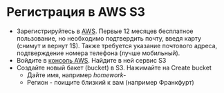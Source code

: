 # Регистрация в AWS S3

* Зарегистрируйтесь в [AWS](https://aws.amazon.com/ru/). Первые 12 месяцев бесплатное пользование, но необходимо подтвердить почту, введя карту (снимут и вернут 1$). Также требуется указание почтового адреса, подтверждение номера телефона (лучше мобильный).
* Войдите в [консоль AWS](https://eu-central-1.console.aws.amazon.com/console/home?region=eu-central-1). Найдите в ней сервис S3
* Создайте новый бакет (bucket) в S3. Нажимайте на Create bucket
  * Дайте имя, например *homework-<username>*
  * Регион - поищите близкий к вам (например Франкфурт)
